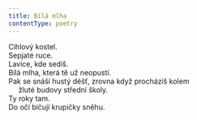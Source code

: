 ```yaml
---
title: Bílá mlha
contentType: poetry
---
```


<section>

Cihlový kostel.  
Sepjaté ruce.  
Lavice, kde sedíš.  
Bílá mlha, která tě už neopustí.  
Pak se snáší hustý déšť, zrovna když procházíš kolem  
     žluté budovy střední školy.  
Ty roky tam.  
Do očí bičují krupičky sněhu.

</section>
